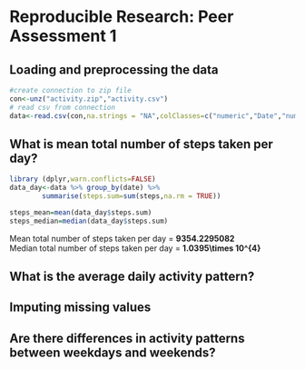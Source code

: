 # Reproducible Research: Peer Assessment 1


## Loading and preprocessing the data

```r
#create connection to zip file
con<-unz("activity.zip","activity.csv")
# read csv from connection
data<-read.csv(con,na.strings = "NA",colClasses=c("numeric","Date","numeric"))
```

## What is mean total number of steps taken per day?

```r
library (dplyr,warn.conflicts=FALSE)
data_day<-data %>% group_by(date) %>% 
        summarise(steps.sum=sum(steps,na.rm = TRUE))

steps_mean=mean(data_day$steps.sum)
steps_median=median(data_day$steps.sum)
```

Mean total number of steps taken per day = **9354.2295082**  
Median total number of steps taken per day = **1.0395\times 10^{4}**

## What is the average daily activity pattern?



## Imputing missing values



## Are there differences in activity patterns between weekdays and weekends?
